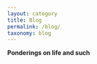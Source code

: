 ```yaml
---
layout: category
title: Blog
permalink: /blog/
taxonomy: blog
---
```


**Ponderings on life and such**